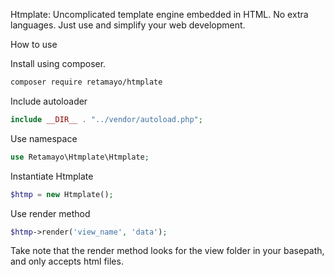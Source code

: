 
Htmplate: Uncomplicated template engine embedded in HTML. No extra languages. Just use and simplify your web development.

How to use

Install using composer.
```bash
composer require retamayo/htmplate
```

Include autoloader
```php
include __DIR__ . "../vendor/autoload.php";
```

Use namespace
```php
use Retamayo\Htmplate\Htmplate;
```

Instantiate Htmplate
```php
$htmp = new Htmplate();
```

Use render method
```php
$htmp->render('view_name', 'data');
```

Take note that the render method looks for the view folder in your basepath, and only accepts html files.
